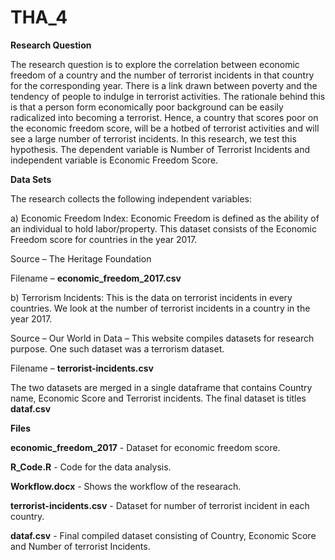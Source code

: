 # THA_4

**Research Question**


The research question is to explore the correlation between economic freedom of a country and the number of terrorist incidents in that country for the corresponding year.
There is a link drawn between poverty and the tendency of people to indulge in terrorist activities. The rationale behind this is that a person form economically poor background can be easily radicalized into becoming a terrorist. Hence, a country that scores poor on the economic freedom score, will be a hotbed of terrorist activities and will see a large number of terrorist incidents. In this research, we test this hypothesis.
The dependent variable is Number of Terrorist Incidents and independent variable is Economic Freedom Score.


**Data Sets**


The research collects the following independent variables:

a) Economic Freedom Index: Economic Freedom is defined as the ability of an individual to hold labor/property. This dataset consists of the Economic Freedom score for countries in the year 2017.

Source – The Heritage Foundation

Filename – **economic_freedom_2017.csv**

b) Terrorism Incidents: This is the data on terrorist incidents in every countries. We look at the number of terrorist incidents in a country in the year 2017.

Source – Our World in Data – This website compiles datasets for research purpose. One such dataset was a terrorism dataset.

Filename – **terrorist-incidents.csv**

The two datasets are merged in a single dataframe that contains Country name, Economic Score and Terrorist incidents. The final dataset is titles **dataf.csv**

**Files**

**economic_freedom_2017** - Dataset for economic freedom score.

**R_Code.R** - Code for the data analysis.

**Workflow.docx** - Shows the workflow of the researach.



**terrorist-incidents.csv** - Dataset for number of terrorist incident in each country.

**dataf.csv** - Final compiled dataset consisting of Country, Economic Score and Number of terrorist Incidents.





